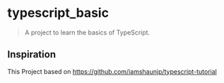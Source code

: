# typescript_basic
> A project to learn the basics of TypeScript.

## Inspiration
This Project based on https://github.com/iamshaunjp/typescript-tutorial 
